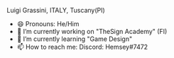 Luigi Grassini, ITALY, Tuscany(PI)
- 😄 Pronouns: He/Him
- 🔭 I’m currently working on "TheSign Academy" (FI)
- 🌱 I’m currently learning "Game Design"
- 📫 How to reach me: Discord: Hemsey#7472

